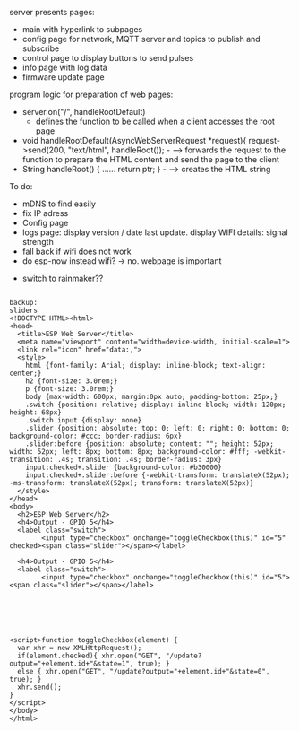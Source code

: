 server presents pages:
 - main with hyperlink to subpages
 - config page for network, MQTT server and topics to publish and subscribe
 - control page to display buttons to send pulses
 - info page with log data
 - firmware update page 


 program logic for preparation of web pages:
 * server.on("/", handleRootDefault)
     - defines the function to be called when a client accesses the root page
 * void handleRootDefault(AsyncWebServerRequest *request){    request->send(200, "text/html", handleRoot());
        - --> forwards the request to the function to prepare the HTML content and send the page to the client
 * String handleRoot()  { ......        return ptr; }
        - -->  creates the HTML string 


To do:
  * mDNS to find easily
  * fix IP adress
  * Config page
  * logs page: display version / date last update. display WIFI details: signal strength
  * fall back if wifi does not work
  * do esp-now instead wifi?  -> no. webpage is important


- switch to rainmaker??









```

backup:
sliders
<!DOCTYPE HTML><html>
<head>
  <title>ESP Web Server</title>
  <meta name="viewport" content="width=device-width, initial-scale=1">
  <link rel="icon" href="data:,">
  <style>
    html {font-family: Arial; display: inline-block; text-align: center;}
    h2 {font-size: 3.0rem;}
    p {font-size: 3.0rem;}
    body {max-width: 600px; margin:0px auto; padding-bottom: 25px;}
    .switch {position: relative; display: inline-block; width: 120px; height: 68px} 
    .switch input {display: none}
    .slider {position: absolute; top: 0; left: 0; right: 0; bottom: 0; background-color: #ccc; border-radius: 6px}
    .slider:before {position: absolute; content: ""; height: 52px; width: 52px; left: 8px; bottom: 8px; background-color: #fff; -webkit-transition: .4s; transition: .4s; border-radius: 3px}
    input:checked+.slider {background-color: #b30000}
    input:checked+.slider:before {-webkit-transform: translateX(52px); -ms-transform: translateX(52px); transform: translateX(52px)}
  </style>
</head>
<body>
  <h2>ESP Web Server</h2>
  <h4>Output - GPIO 5</h4>
  <label class="switch">
    	<input type="checkbox" onchange="toggleCheckbox(this)" id="5"  checked><span class="slider"></span></label>

  <h4>Output - GPIO 5</h4>
  <label class="switch">
    	<input type="checkbox" onchange="toggleCheckbox(this)" id="5"><span class="slider"></span></label>

        
        
        
        
        
<script>function toggleCheckbox(element) {
  var xhr = new XMLHttpRequest();
  if(element.checked){ xhr.open("GET", "/update?output="+element.id+"&state=1", true); }
  else { xhr.open("GET", "/update?output="+element.id+"&state=0", true); }
  xhr.send();
}
</script>
</body>
</html>
```